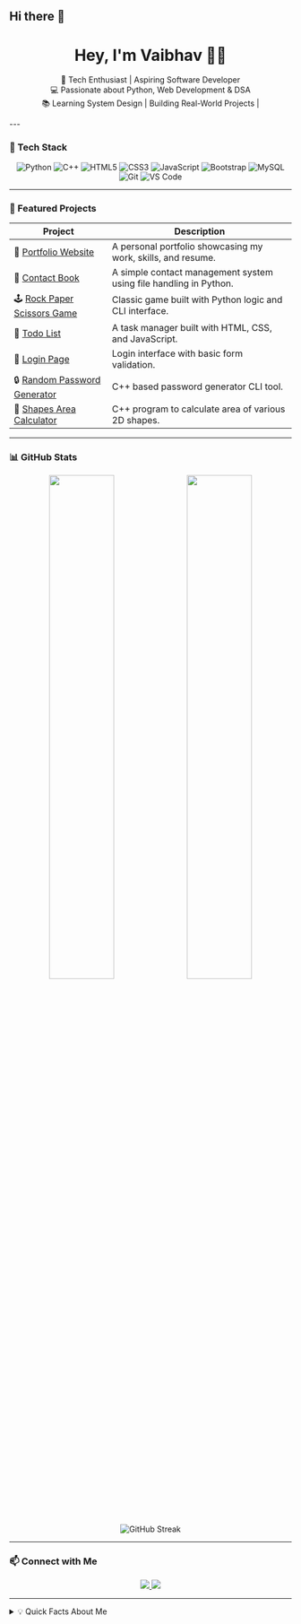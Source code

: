 ## Hi there 👋

<h1 align="center">Hey, I'm Vaibhav 👨‍💻</h1>

<p align="center">
  🚀 Tech Enthusiast | Aspiring Software Developer <br>
  💻 Passionate about Python, Web Development & DSA <br>
  📚 Learning System Design | Building Real-World Projects | 
</p>
---


### 🧰 Tech Stack

<div align="center">
  
![Python](https://img.shields.io/badge/Python-3776AB?style=for-the-badge&logo=python&logoColor=white)
![C++](https://img.shields.io/badge/C++-00599C?style=for-the-badge&logo=c%2b%2b&logoColor=white)
![HTML5](https://img.shields.io/badge/HTML5-E34F26?style=for-the-badge&logo=html5&logoColor=white)
![CSS3](https://img.shields.io/badge/CSS3-1572B6?style=for-the-badge&logo=css3&logoColor=white)
![JavaScript](https://img.shields.io/badge/JavaScript-F7DF1E?style=for-the-badge&logo=javascript&logoColor=black)
![Bootstrap](https://img.shields.io/badge/Bootstrap-563D7C?style=for-the-badge&logo=bootstrap&logoColor=white)
![MySQL](https://img.shields.io/badge/MySQL-4479A1?style=for-the-badge&logo=mysql&logoColor=white)
![Git](https://img.shields.io/badge/Git-F05032?style=for-the-badge&logo=git&logoColor=white)
![VS Code](https://img.shields.io/badge/VS%20Code-007ACC?style=for-the-badge&logo=visual-studio-code&logoColor=white)

</div>

---

### 🚀 Featured Projects

| Project | Description |
|--------|-------------|
| 🔗 [Portfolio Website](https://github.com/Vaibhav6802383/Portfolio-Website) | A personal portfolio showcasing my work, skills, and resume. |
| 📘 [Contact Book](https://github.com/Vaibhav6802383/Contact-book) | A simple contact management system using file handling in Python. |
| 🕹️ [Rock Paper Scissors Game](https://github.com/Vaibhav6802383/Rock-paper-scissor) | Classic game built with Python logic and CLI interface. |
| 📝 [Todo List](https://github.com/Vaibhav6802383/Todo-list) | A task manager built with HTML, CSS, and JavaScript. |
| 🔐 [Login Page](https://github.com/Vaibhav6802383/Login-Page) | Login interface with basic form validation. |
| 🔒 [Random Password Generator](https://github.com/Vaibhav6802383/Password-Generator) | C++ based password generator CLI tool. |
| 🎨 [Shapes Area Calculator](https://github.com/Vaibhav6802383/Area-of-Shapes) | C++ program to calculate area of various 2D shapes. |

---

### 📊 GitHub Stats

<p align="center">
  <img src="https://github-readme-stats.vercel.app/api?username=Vaibhav6802383&show_icons=true&theme=tokyonight" width="48%" />
  <img src="https://github-readme-stats.vercel.app/api/top-langs/?username=Vaibhav6802383&layout=compact&theme=tokyonight" width="48%" />
  <img src="https://streak-stats.demolab.com?user=Vaibhav6802383&theme=radical" alt="GitHub Streak" />
</p>

---

### 📫 Connect with Me

<p align="center">
  <a href="https://www.linkedin.com/in/vaibhav-krishna-7229a3260/">
    <img src="https://img.shields.io/badge/LinkedIn-blue?style=for-the-badge&logo=linkedin&logoColor=white" />
  </a>
  <a href="mailto:vaibhavkrishna0709@gmail.com">
    <img src="https://img.shields.io/badge/Gmail-D14836?style=for-the-badge&logo=gmail&logoColor=white" />
  </a>
</p>

---

<details>

<summary>💡 Quick Facts About Me</summary>
- 🇮🇳 I'm a tech-savvy student from India, passionate about software development.
- 🌱 Currently learning **System Design**, strengthening **DSA**, and exploring **full-stack development**.
- 💻 Most comfortable with **Python**, **C++**, **HTML/CSS**, and **JavaScript**.
- 🎯 Goal: Build impactful projects, land great internships, and prepare for top tech roles.
- 📚 I balance academics with self-learning through open-source, coding platforms, and YouTube/online courses.
- 🧠 I believe in continuous learning, consistency, and getting 1% better every day.
- ⚡ Fun Fact: I enjoy late-night debugging marathons and chai-fueled coding sessions ☕💻
</details>



